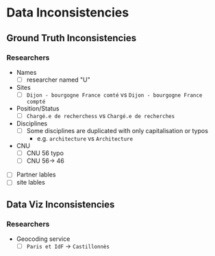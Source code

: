 # Data Inconsistencies

## Ground Truth Inconsistencies 
### Researchers 
- Names
  - [ ] researcher named "U"
- Sites
  - [ ] `Dijon - bourgogne France comté` vs `Dijon - bourgogne France compté`
- Position/Status
  - [ ] `Chargé.e de recherchess` vs `Chargé.e de recherches`
- Disciplines
  - [ ] Some disciplines are duplicated with only capitalisation or typos
    - e.g. `architecture` vs `Architecture`
- CNU
  - [ ] CNU 56 typo
  - [ ] CNU 56-> 46
- [ ] Partner lables
- [ ] site lables
## Data Viz Inconsistencies
### Researchers
- Geocoding service
  - [ ] `Paris et IdF` -> `Castillonnès`
